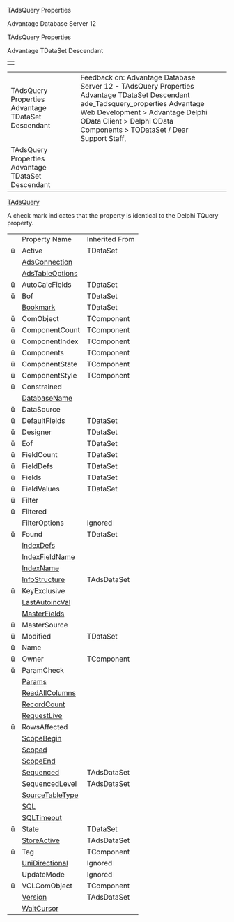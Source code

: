 TAdsQuery Properties




Advantage Database Server 12  

TAdsQuery Properties

Advantage TDataSet Descendant

|  |
| --- |
|  |

|  |  |  |  |  |
| --- | --- | --- | --- | --- |
| TAdsQuery Properties  Advantage TDataSet Descendant |  |  | Feedback on: Advantage Database Server 12 - TAdsQuery Properties Advantage TDataSet Descendant ade\_Tadsquery\_properties Advantage Web Development > Advantage Delphi OData Client > Delphi OData Components > TODataSet / Dear Support Staff, |  |
| TAdsQuery Properties  Advantage TDataSet Descendant |  |  |  |  |

[TAdsQuery](ade_tadsquery.htm)

A check mark indicates that the property is identical to the Delphi TQuery property.

|  |  |  |
| --- | --- | --- |
|  | Property Name | Inherited From |
| ü | Active | TDataSet |
|  | [AdsConnection](ade_adsconnection.htm) |  |
|  | [AdsTableOptions](ade_adstableoptions.htm) |  |
| ü | AutoCalcFields | TDataSet |
| ü | Bof | TDataSet |
|  | [Bookmark](ade_bookmark.htm) | TDataSet |
| ü | ComObject | TComponent |
| ü | ComponentCount | TComponent |
| ü | ComponentIndex | TComponent |
| ü | Components | TComponent |
| ü | ComponentState | TComponent |
| ü | ComponentStyle | TComponent |
| ü | Constrained |  |
|  | [DatabaseName](ade_databasename.htm) |  |
| ü | DataSource |  |
| ü | DefaultFields | TDataSet |
| ü | Designer | TDataSet |
| ü | Eof | TDataSet |
| ü | FieldCount | TDataSet |
| ü | FieldDefs | TDataSet |
| ü | Fields | TDataSet |
| ü | FieldValues | TDataSet |
| ü | Filter |  |
| ü | Filtered |  |
|  | FilterOptions | Ignored |
| ü | Found | TDataSet |
|  | [IndexDefs](ade_indexdefs.htm) |  |
|  | [IndexFieldName](ade_indexfieldname.htm) |  |
|  | [IndexName](ade_indexname.htm) |  |
|  | [InfoStructure](ade_infostructure.htm) | TAdsDataSet |
| ü | KeyExclusive |  |
|  | [LastAutoincVal](ade_lastautoincval_tadsquery.htm) |  |
|  | [MasterFields](ade_masterfields.htm) |  |
| ü | MasterSource |  |
| ü | Modified | TDataSet |
| ü | Name |  |
| ü | Owner | TComponent |
| ü | ParamCheck |  |
|  | [Params](ade_params.htm) |  |
|  | [ReadAllColumns](ade_readallcolumns.htm) |  |
|  | [RecordCount](ade_recordcount.htm) |  |
|  | [RequestLive](ade_requestlive.htm) |  |
| ü | RowsAffected |  |
|  | [ScopeBegin](ade_scopebegin.htm) |  |
|  | [Scoped](ade_scoped.htm) |  |
|  | [ScopeEnd](ade_scopeend.htm) |  |
|  | [Sequenced](ade_sequenced.htm) | TAdsDataSet |
|  | [SequencedLevel](ade_sequencedlevel.htm) | TAdsDataSet |
|  | [SourceTableType](ade_sourcetabletype.htm) |  |
|  | [SQL](ade_sql.htm) |  |
|  | [SQLTimeout](ade_sqltimeout_tadsquery.htm) |  |
| ü | State | TDataSet |
|  | [StoreActive](ade_storeactive.htm) | TAdsDataSet |
| ü | Tag | TComponent |
|  | [UniDirectional](ade_unidirectional_popup.htm) | Ignored |
|  | UpdateMode | Ignored |
| ü | VCLComObject | TComponent |
|  | [Version](ade_version.htm) | TAdsDataSet |
|  | [WaitCursor](ade_waitcursor.htm) |  |